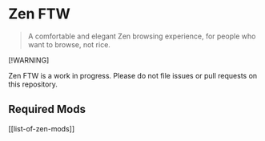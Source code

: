 # Zen FTW

> A comfortable and elegant Zen browsing experience, for people who want to browse, not rice.

[!WARNING]

Zen FTW is a work in progress. Please do not file issues or pull requests on this repository.

## Required Mods

[[list-of-zen-mods]]
